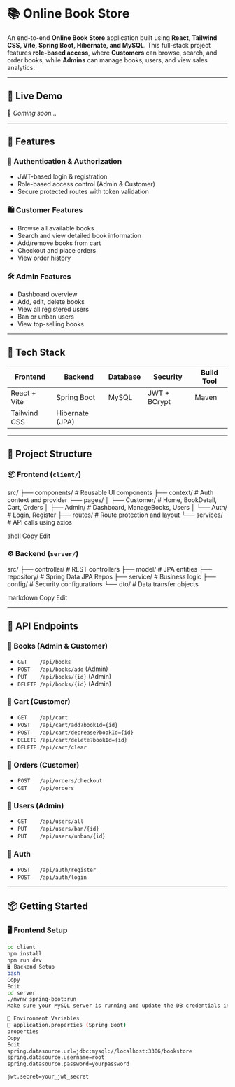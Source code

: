 # 📚 Online Book Store

An end-to-end **Online Book Store** application built using **React, Tailwind CSS, Vite, Spring Boot, Hibernate, and MySQL**. This full-stack project features **role-based access**, where **Customers** can browse, search, and order books, while **Admins** can manage books, users, and view sales analytics.

---

## 🔗 Live Demo
🚧 _Coming soon..._

---

## 🚀 Features

### 👥 Authentication & Authorization
- JWT-based login & registration
- Role-based access control (Admin & Customer)
- Secure protected routes with token validation

### 🛍️ Customer Features
- Browse all available books
- Search and view detailed book information
- Add/remove books from cart
- Checkout and place orders
- View order history

### 🛠️ Admin Features
- Dashboard overview
- Add, edit, delete books
- View all registered users
- Ban or unban users
- View top-selling books

---

## 🧰 Tech Stack

| Frontend       | Backend         | Database | Security   | Build Tool |
|----------------|------------------|----------|------------|------------|
| React + Vite   | Spring Boot      | MySQL    | JWT + BCrypt | Maven     |
| Tailwind CSS   | Hibernate (JPA)  |          |            |            |

---

## 📁 Project Structure

### 📦 Frontend (`client/`)
src/
├── components/ # Reusable UI components
├── context/ # Auth context and provider
├── pages/
│ ├── Customer/ # Home, BookDetail, Cart, Orders
│ ├── Admin/ # Dashboard, ManageBooks, Users
│ └── Auth/ # Login, Register
├── routes/ # Route protection and layout
└── services/ # API calls using axios

shell
Copy
Edit

### ⚙️ Backend (`server/`)
src/
├── controller/ # REST controllers
├── model/ # JPA entities
├── repository/ # Spring Data JPA Repos
├── service/ # Business logic
├── config/ # Security configurations
└── dto/ # Data transfer objects

markdown
Copy
Edit

---

## 🔐 API Endpoints

### 📘 Books (Admin & Customer)
- `GET    /api/books`
- `POST   /api/books/add` (Admin)
- `PUT    /api/books/{id}` (Admin)
- `DELETE /api/books/{id}` (Admin)

### 🛒 Cart (Customer)
- `GET    /api/cart`
- `POST   /api/cart/add?bookId={id}`
- `POST   /api/cart/decrease?bookId={id}`
- `DELETE /api/cart/delete?bookId={id}`
- `DELETE /api/cart/clear`

### 🧾 Orders (Customer)
- `POST   /api/orders/checkout`
- `GET    /api/orders`

### 👤 Users (Admin)
- `GET    /api/users/all`
- `PUT    /api/users/ban/{id}`
- `PUT    /api/users/unban/{id}`

### 🔐 Auth
- `POST   /api/auth/register`
- `POST   /api/auth/login`

---

## 📦 Getting Started

### 🖥️ Frontend Setup

```bash
cd client
npm install
npm run dev
🖥️ Backend Setup
bash
Copy
Edit
cd server
./mvnw spring-boot:run
Make sure your MySQL server is running and update the DB credentials in application.properties.

📝 Environment Variables
🔐 application.properties (Spring Boot)
properties
Copy
Edit
spring.datasource.url=jdbc:mysql://localhost:3306/bookstore
spring.datasource.username=root
spring.datasource.password=yourpassword

jwt.secret=your_jwt_secret
